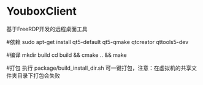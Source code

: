 # YouboxClient
基于FreeRDP开发的远程桌面工具

#依赖
sudo apt-get install qt5-default qt5-qmake qtcreator qttools5-dev

#编译
mkdir build
cd build && cmake .. && make

#打包
执行 package/build_install_dir.sh 可一键打包，注意：在虚拟机的共享文件夹目录下打包会失败